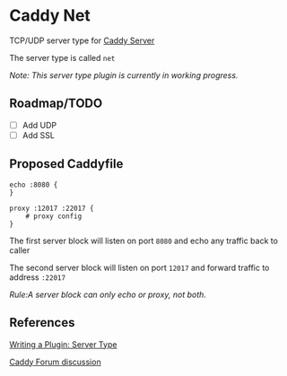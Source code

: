 # Caddy Net #



TCP/UDP  server type for [Caddy Server](https://github.com/mholt/caddy)

The server type is called `net`

*Note: This server type plugin is currently in working progress.*

## Roadmap/TODO ## 

 * [ ] Add UDP
 * [ ] Add SSL

## Proposed Caddyfile ## 

```
echo :8080 {
}

proxy :12017 :22017 {
    # proxy config
}

```

The first server block will listen on port `8080` and echo any traffic back to caller

The second server block will listen on port `12017` and forward traffic to address `:22017`

*Rule:A server block can only echo or proxy, not both.*

## References ##

[Writing a Plugin: Server Type](https://github.com/mholt/caddy/wiki/Writing-a-Plugin:-Server-Type)

[Caddy Forum discussion](https://forum.caddyserver.com/t/server-types-other-than-http/65)


